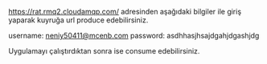 https://rat.rmq2.cloudamqp.com/ adresinden aşağıdaki bilgiler ile giriş yaparak kuyruğa url produce edebilirsiniz.

username: neniy50411@mcenb.com
password: asdhhasjhsajdgahjdgashjdg


Uygulamayı çalıştırdıktan sonra ise consume edebilirsiniz.
